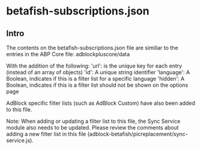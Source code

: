 # betafish-subscriptions.json

## Intro

The contents on the betafish-subscriptions.json file are similiar to the entries in the ABP Core file:
  adblockpluscore/data

With the addition of the following:
 'url': is the unique key for each entry (instead of an array of objects)
 'id': A unique string identifier
 'language': A Boolean, indicates if this is a filter list for a specific language
 'hidden': A Boolean, indicates if this is a filter list should not be shown on the options page

AdBlock specific filter lists (such as AdBlock Custom) have also been added to this file.

Note:  When adding or updating a filter list to this file, the Sync Service module also needs to be updated.
Please review the comments about adding a new filter list in this file (adblock-betafish/picreplacement/sync-service.js).


